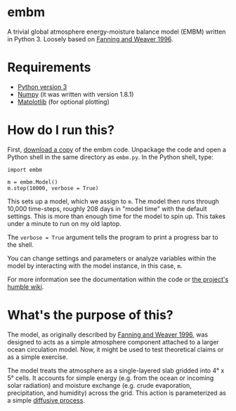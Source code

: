 embm
===========

A trivial global atmosphere energy-moisture balance model (EMBM) written in Python 3. Loosely based on [Fanning and Weaver 1996](http://dx.doi.org/10.1029/96JD01017).

# Requirements

* [Python version 3](https://www.python.org/)
* [Numpy](http://www.numpy.org/) (it was written with version 1.8.1)
* [Matplotlib](http://matplotlib.org/) (for optional plotting)

# How do I run this?

First, [download a copy](https://github.com/brews/embm/archive/master.zip) of the embm code. Unpackage the code and open a Python shell in the same directory as `embm.py`. In the Python shell, type:

```
import embm

m = embm.Model()
m.step(10000, verbose = True)
```

This sets up a model, which we assign to `m`. The model then runs through 10,000 time-steps, roughly 208 days in "model time" with the default settings. This is more than enough time for the model to spin up. This takes under a minute to run on my old laptop.

The `verbose = True` argument tells the program to print a progress bar to the shell.

You can change settings and parameters or analyze variables within the model by interacting with the model instance, in this case, `m`.

For more information see the documentation within the code or [the project's humble wiki](https://github.com/brews/embm/wiki).

# What's the purpose of this?

The model, as originally described by [Fanning and Weaver 1996](http://dx.doi.org/10.1029/96JD01017), was designed to acts as a simple atmosphere component attached to a larger ocean circulation model. Now, it might be used to test theoretical claims or as a simple exercise.

The model treats the atmosphere as a single-layered slab gridded into 4° x 5° cells. It accounts for simple energy (e.g. from the ocean or incoming solar radiation) and moisture exchange (e.g. crude evaporation, precipitation, and humidity) across the grid. This action is parameterized as a simple [diffusive process](http://en.wikipedia.org/wiki/Diffusion).
